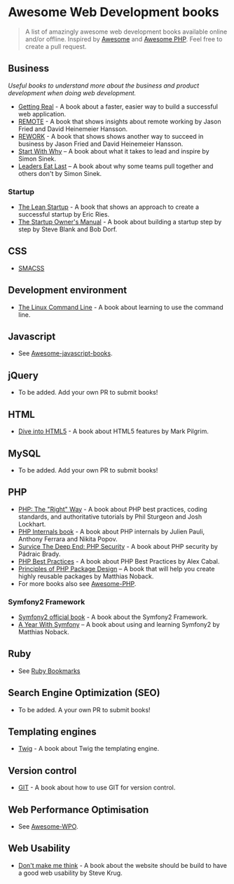 # Awesome Web Development books
> A list of amazingly awesome web development books available online and/or offline. Inspired by [Awesome](https://github.com/sindresorhus/awesome/) and
[Awesome PHP](https://github.com/ziadoz/awesome-php). Feel free to create a pull request.

## Business
*Useful books to understand more about the business and product development when doing web development.*

* [Getting Real](https://gettingreal.37signals.com/) - A book about a faster, easier way to build a successful web application.
* [REMOTE](http://37signals.com/remote) - A book that shows insights about remote working by Jason Fried and David Heinemeier Hansson.
* [REWORK](http://37signals.com/rework/) - A book that shows shows another way to succeed in business by Jason Fried and David Heinemeier Hansson.
* [Start With Why](https://www.startwithwhy.com/) – A book about what it takes to lead and inspire by Simon Sinek.
* [Leaders Eat Last](https://www.startwithwhy.com/) – A book about why some teams pull together and others don't by Simon Sinek.

### Startup
* [The Lean Startup](http://www.amazon.com/The-Lean-Startup-Entrepreneurs-Continuous/dp/0307887898) - A book that shows an approach to create a successful startup by Eric Ries.
* [The Startup Owner's Manual](http://www.amazon.com/dp/0984999302) - A book about building a startup step by step by Steve Blank and Bob Dorf.

## CSS
* [SMACSS](https://smacss.com/)

## Development environment
* [The Linux Command Line](http://linuxcommand.org/tlcl.php) - A book about learning to use the command line.

## Javascript
* See [Awesome-javascript-books](https://github.com/heatroom/awesome-javascript-books).

## jQuery
* To be added. Add your own PR to submit books!

## HTML
* [Dive into HTML5](http://diveintohtml5.info) - A book about HTML5 features by Mark Pilgrim.

## MySQL
* To be added. Add your own PR to submit books!

## PHP
* [PHP: The "Right" Way](http://www.phptherightway.com/) - A book about PHP best practices, coding standards, and authoritative tutorials by Phil Sturgeon and Josh Lockhart.
* [PHP Internals book](http://www.phpinternalsbook.com/) - A book about PHP internals by Julien Pauli, Anthony Ferrara and Nikita Popov.
* [Survice The Deep End: PHP Security](http://phpsecurity.readthedocs.org) - A book about PHP security by Pádraic Brady.
* [PHP Best Practices](https://phpbestpractices.org) - A book about PHP Best Practices by Alex Cabal.
* [Principles of PHP Package Design](https://leanpub.com/principles-of-php-package-design) – A book that will help you create highly reusable packages by Matthias Noback.
* For more books also see [Awesome-PHP](https://github.com/ziadoz/awesome-php#php-books).

### Symfony2 Framework
* [Symfony2 official book](http://symfony.com/doc/current/index.html) - A book about the Symfony2 Framework.
* [A Year With Symfony](https://leanpub.com/a-year-with-symfony)  – A book about using and learning Symfony2 by Matthias Noback.

## Ruby
* See [Ruby Bookmarks](https://github.com/dreikanter/ruby-bookmarks#books)

## Search Engine Optimization (SEO)
* To be added. A your own PR to submit books!

## Templating engines
* [Twig](http://twig.sensiolabs.org/documentation) - A book about Twig the templating engine.

## Version control
* [GIT](http://git-scm.com) - A book about how to use GIT for version control.

## Web Performance Optimisation
* See [Awesome-WPO](https://github.com/davidsonfellipe/awesome-wpo#books).

## Web Usability
* [Don't make me think]() - A book about the website should be build to have a good web usability by Steve Krug.

